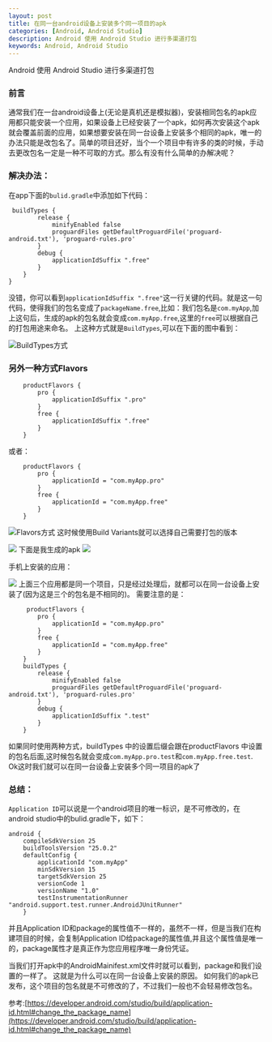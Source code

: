 ```yaml
---
layout: post
title: 在同一台android设备上安装多个同一项目的apk
categories: [Android, Android Studio]
description: Android 使用 Android Studio 进行多渠道打包
keywords: Android, Android Studio
---
```


Android 使用 Android Studio 进行多渠道打包

### 前言
通常我们在一台android设备上(无论是真机还是模拟器)，安装相同包名的apk应用都只能安装一个应用，如果设备上已经安装了一个apk，如何再次安装这个apk就会覆盖前面的应用，如果想要安装在同一台设备上安装多个相同的apk，唯一的办法只能是改包名了。简单的项目还好，当个一个项目中有许多的类的时候，手动去更改包名一定是一种不可取的方式。那么有没有什么简单的办解决呢？
### 解决办法：
在app下面的`bulid.gradle`中添加如下代码：
```
 buildTypes {
        release {
            minifyEnabled false
            proguardFiles getDefaultProguardFile('proguard-android.txt'), 'proguard-rules.pro'
        }
        debug {
            applicationIdSuffix ".free"
        }
    }
}
```
没错，你可以看到`applicationIdSuffix ".free"`这一行关键的代码。就是这一句代码，使得我们的包名变成了`packageName.free`,比如：我们包名是`com.myApp`,加上这句后，生成的apk的包名就会变成`com.myApp.free`,这里的`free`可以根据自己的打包用途来命名。
上这种方式就是`BuildTypes`,可以在下面的图中看到：








![BuildTypes方式](http://upload-images.jianshu.io/upload_images/1365793-258486b8b820c712.png?imageMogr2/auto-orient/strip%7CimageView2/2/w/1240)

### 另外一种方式Flavors
```
    productFlavors {
        pro {
            applicationIdSuffix ".pro"
        }
        free {
            applicationIdSuffix ".free"
        }
    }
```
或者：
```
    productFlavors {
        pro {
            applicationId = "com.myApp.pro"
        }
        free {
            applicationId = "com.myApp.free"
        }
    }
```

![Flavors方式](http://upload-images.jianshu.io/upload_images/1365793-31657bc79ba04846.png?imageMogr2/auto-orient/strip%7CimageView2/2/w/1240)
这时候使用Build Variants就可以选择自己需要打包的版本

![](http://upload-images.jianshu.io/upload_images/1365793-2bc1083fdb1a43fe.png?imageMogr2/auto-orient/strip%7CimageView2/2/w/1240)
下面是我生成的apk
![](http://upload-images.jianshu.io/upload_images/1365793-78a6fb1382ff178e.png?imageMogr2/auto-orient/strip%7CimageView2/2/w/1240)

手机上安装的应用：

![](http://upload-images.jianshu.io/upload_images/1365793-c04bae319e8a6fae.jpg?imageMogr2/auto-orient/strip%7CimageView2/2/w/1240)
上面三个应用都是同一个项目，只是经过处理后，就都可以在同一台设备上安装了(因为这是三个的包名是不相同的)。
需要注意的是：
```
     productFlavors {
        pro {
            applicationId = "com.myApp.pro"
        }
        free {
            applicationId = "com.myApp.free"
        }
    }
    buildTypes {
        release {
            minifyEnabled false
            proguardFiles getDefaultProguardFile('proguard-android.txt'), 'proguard-rules.pro'
        }
        debug {
            applicationIdSuffix ".test"
        }
    }
```
如果同时使用两种方式，buildTypes 中的设置后缀会跟在productFlavors 中设置的包名后面,这时候包名就会变成`com.myApp.pro.test`和`com.myApp.free.test`.
Ok这时我们就可以在同一台设备上安装多个同一项目的apk了
### 总结：
`Application ID`可以说是一个android项目的唯一标识，是不可修改的，在android studio中的bulid.gradle下，如下：
```
android {
    compileSdkVersion 25
    buildToolsVersion "25.0.2"
    defaultConfig {
        applicationId "com.myApp"
        minSdkVersion 15
        targetSdkVersion 25
        versionCode 1
        versionName "1.0"
        testInstrumentationRunner "android.support.test.runner.AndroidJUnitRunner"
    }
```
并且Application ID和package的属性值不一样的，虽然不一样，但是当我们在构建项目的时候，会复制Application ID给package的属性值,并且这个属性值是唯一的，package属性才是真正作为您应用程序唯一身份凭证。

当我们打开apk中的AndroidMainifest.xml文件时就可以看到，package和我们设置的一样了。
这就是为什么可以在同一台设备上安装的原因。
如何我们的apk已发布，这个项目的包名就是不可修改的了，不过我们一般也不会轻易修改包名。

参考:[https://developer.android.com/studio/build/application-id.html#change_the_package_name](https://developer.android.com/studio/build/application-id.html#change_the_package_name)
